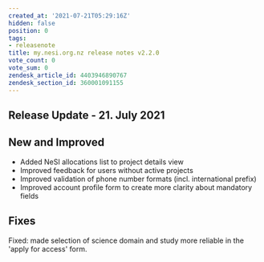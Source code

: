 ```yaml
---
created_at: '2021-07-21T05:29:16Z'
hidden: false
position: 0
tags:
- releasenote
title: my.nesi.org.nz release notes v2.2.0
vote_count: 0
vote_sum: 0
zendesk_article_id: 4403946890767
zendesk_section_id: 360001091155
---
```


## Release Update - 21. July 2021

## New and Improved

-   Added NeSI allocations list to project details view
-   Improved feedback for users without active projects
-   Improved validation of phone number formats (incl. international
    prefix)
-   Improved account profile form to create more clarity about mandatory
    fields

## Fixes

Fixed: made selection of science domain and study more reliable in the
'apply for access' form.